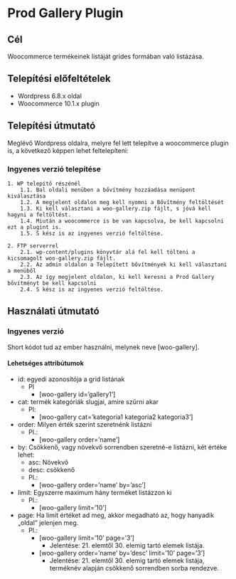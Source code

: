 # Prod Gallery Plugin

## Cél

Woocommerce termékeinek listáját grides formában való listázása.

## Telepítési előfeltételek

* Wordpress 6.8.x oldal
* Woocommerce 10.1.x plugin

## Telepítési útmutató

Meglévő Wordpress oldalra, melyre fel lett telepítve a woocommerce plugin is, a következő képpen lehet feltelepíteni:

### Ingyenes verzió telepítése

    1. WP telepítő részénél
        1.1. Bal oldali menüben a bővítmény hozzáadása menüpont kiválasztása
        1.2. A megjelent oldalon meg kell nyomni a Bővítmény feltöltését
        1.3. Ki kell választani a woo-gallery.zip fájlt, s jóvá kell hagyni a feltöltést.
        1.4. Miután a woocommerce is be van kapcsolva, be kell kapcsolni ezt a plugint is.
        1.5. S kész is az ingyenes verzió feltöltése.

    2. FTP serverrel
        2.1. wp-content/plugins könyvtár alá fel kell tölteni a kicsomagolt woo-gallery.zip fájlt.
        2.2. Az admin oldalon a Telepített bővítmények ki kell választani a menüből
        2.3. Az így megjelent oldalon, ki kell keresni a Prod Gallery bővítményt be kell kapcsolni
        2.4. S kész is az ingyenes verzió feltöltése.

## Használati útmutató

### Ingyenes verzió

Short kódot tud az ember használni, melynek neve [woo-gallery].

#### Lehetséges attribútumok

* id: egyedi azonosítója a grid listának
    * Pl
        * [woo-gallery id=’gallery1’]
* cat: termék kategóriák slugjai, amire szűrni akar
    * Pl:
        * [woo-gallery cat=’kategoria1 kategoria2 kategoria3’]
* order: Milyen érték szerint szeretnénk listázni
    * Pl.:
        * [woo-gallery order=’name’]
* by: Csökkenő, vagy növekvő sorrendben szeretné-e listázni, két értéke lehet:
    * asc: Növekvő
    * desc: csökkenő
    * Pl.:
        * [woo-gallery order=’name’ by=’asc’]
* limit: Egyszerre maximum hány terméket listázzon ki
    * Pl.:
        * [woo-gallery limit=’10’]
* page: Ha limit értéket ad meg, akkor megadható az, hogy hanyadik „oldal” jelenjen meg.
    * Pl.:
        * [woo-gallery limit=’10’ page=’3’]
            * Jelentése: 21. elemtől 30. elemig tartó elemek listája.
        * [woo-gallery order=’name’ by=’desc’ limit=’10’ page=’3’]
            * Jelentése: 21. elemtől 30. elemig tartó elemek listája, terméknév alapján csökkenő sorrendben sorba rendezve.
